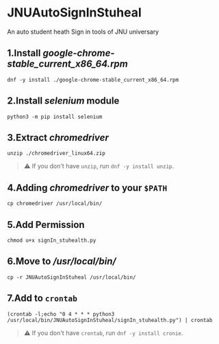 # JNUAutoSignInStuheal
An auto student heath Sign in tools of JNU universary

## 1.Install *google-chrome-stable_current_x86_64.rpm*

```
dnf -y install ./google-chrome-stable_current_x86_64.rpm
```

## 2.Install *selenium* module

```
python3 -m pip install selenium
```
## 3.Extract *chromedriver*

```
unzip ./chromedriver_linux64.zip
```

>:warning: If you don't have `unzip`, run `dnf -y install unzip`.

## 4.Adding *chromedriver* to your `$PATH`
```
cp chromedriver /usr/local/bin/
```

## 5.Add Permission

```
chmod u+x signIn_stuhealth.py
```

## 6.Move to */usr/local/bin/*

```
cp -r JNUAutoSignInStuheal /usr/local/bin/
```

## 7.Add to `crontab`

```
(crontab -l;echo "0 4 * * * python3 /usr/local/bin/JNUAutoSignInStuheal/signIn_stuhealth.py") | crontab
```

>:warning: If you don't have `crontab`, run `dnf -y install cronie`.
